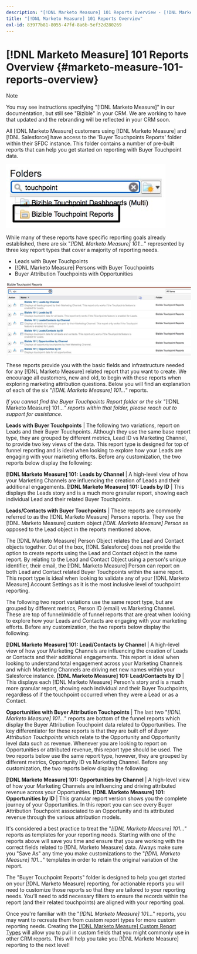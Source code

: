 ```yaml
---
description: "[!DNL Marketo Measure] 101 Reports Overview - [!DNL Marketo Measure] - Product Documentation"
title: "[!DNL Marketo Measure] 101 Reports Overview"
exl-id: 83977b81-8055-47fd-8a6b-5ef32d280269
---
```

# [!DNL Marketo Measure] 101 Reports Overview {#marketo-measure-101-reports-overview}

>[!NOTE]
>
>You may see instructions specifying "[!DNL Marketo Measure]" in our documentation, but still see "Bizible" in your CRM. We are working to have that updated and the rebranding will be reflected in your CRM soon.

All [!DNL Marketo Measure] customers using [!DNL Marketo Measure] and [!DNL Salesforce] have access to the 'Buyer Touchpoints Reports' folder within their SFDC instance. This folder contains a number of pre-built reports that can help you get started on reporting with Buyer Touchpoint data.

![](assets/bizible-101-reports-overview-1.png)

While many of these reports have specific reporting goals already established, there are six "_[!DNL Marketo Measure] 101…_" represented by three key report types that cover a majority of reporting needs.

* Leads with Buyer Touchpoints
* [!DNL Marketo Measure] Persons with Buyer Touchpoints
* Buyer Attribution Touchpoints with Opportunities

![](assets/bizible-101-reports-overview-2.png)

These reports provide you with the basic fields and infrastructure needed for any [!DNL Marketo Measure] related report that you want to create. We encourage all customers, new and old, to begin with these reports when exploring marketing attribution questions. Below you will find an explanation of each of the six "_[!DNL Marketo Measure] 101…_" reports.

_If you cannot find the Buyer Touchpoints Report folder or the six "_[!DNL Marketo Measure] 101…_" reports within that folder, please reach out to support for assistance._

**Leads with Buyer Touchpoints** | The following two variations, report on Leads and their Buyer Touchpoints. Although they use the same base report type, they are grouped by different metrics, Lead ID vs Marketing Channel, to provide two key views of the data. This report type is designed for top of funnel reporting and is ideal when looking to explore how your Leads are engaging with your marketing efforts. Before any customization, the two reports below display the following:

**[!DNL Marketo Measure] 101: Leads by Channel** | A high-level view of how your Marketing Channels are influencing the creation of Leads and their additional engagements.
**[!DNL Marketo Measure] 101: Leads by ID** | This displays the Leads story and is a much more granular report, showing each individual Lead and their related Buyer Touchpoints.

**Leads/Contacts with Buyer Touchpoints** | These reports are commonly referred to as the [!DNL Marketo Measure] Persons reports. They use the [!DNL Marketo Measure] custom object _[!DNL Marketo Measure] Person_ as opposed to the Lead object in the reports mentioned above.

The [!DNL Marketo Measure] Person Object relates the Lead and Contact objects together. Out of the box, [!DNL Salesforce] does not provide the option to create reports using the Lead and Contact object in the same report. By relating to the Lead and Contact Object using a person's unique identifier, their email, the [!DNL Marketo Measure] Person can report on both Lead and Contact related Buyer Touchpoints within the same report. This report type is ideal when looking to validate any of your [!DNL Marketo Measure] Account Settings as it is the most inclusive level of touchpoint reporting.

The following two report variations use the same report type, but are grouped by different metrics, Person ID (email) vs Marketing Channel. These are top of funnel/middle of funnel reports that are great when looking to explore how your Leads and Contacts are engaging with your marketing efforts. Before any customization, the two reports below display the following:

**[!DNL Marketo Measure] 101: Lead/Contacts by Channel** | A high-level view of how your Marketing Channels are influencing the creation of Leads or Contacts and their additional engagements. This report is ideal when looking to understand total engagement across your Marketing Channels and which Marketing Channels are driving net new names within your Salesforce instance.
**[!DNL Marketo Measure] 101: Lead/Contacts by ID** | This displays each [!DNL Marketo Measure] Person's story and is a much more granular report, showing each individual and their Buyer Touchpoints, regardless of if the touchpoint occurred when they were a Lead or as a Contact.

**Opportunities with Buyer Attribution Touchpoints** | The last two "_[!DNL Marketo Measure] 101…_" reports are bottom of the funnel reports which display the Buyer Attribution Touchpoint data related to Opportunities. The key differentiator for these reports is that they are built off of _Buyer Attribution Touchpoints_ which relate to the Opportunity and Opportunity level data such as revenue. Whenever you are looking to report on Opportunities or attributed revenue, this report type should be used. The two reports below use the same report type, however, they are grouped by different metrics, Opportunity ID vs Marketing Channel. Before any customization, the two reports below display the following:

**[!DNL Marketo Measure] 101: Opportunities by Channel** | A high-level view of how your Marketing Channels are influencing and driving attributed revenue across your Opportunities.
**[!DNL Marketo Measure] 101: Opportunities by ID** | This granular report version shows you the complete journey of your Opportunities. In this report you can see every Buyer Attribution Touchpoint associated to an Opportunity and its attributed revenue through the various attribution models.

It's considered a best practice to treat the "_[!DNL Marketo Measure] 101…_" reports as templates for your reporting needs. Starting with one of the reports above will save you time and ensure that you are working with the correct fields related to [!DNL Marketo Measure] data. Always make sure you "Save As" any time you make customizations to the "_[!DNL Marketo Measure] 101…_" templates in order to retain the original variation of the report.

The "Buyer Touchpoint Reports" folder is designed to help you get started on your [!DNL Marketo Measure] reporting, for actionable reports you will need to customize those reports so that they are tailored to your reporting needs. You'll need to add necessary filters to ensure the records within the report (and their related touchpoints) are aligned with your reporting goal.

Once you're familiar with the "_[!DNL Marketo Measure] 101…_" reports, you may want to recreate them from custom report types for more custom reporting needs. Creating the [[!DNL Marketo Measure] Custom Report Types](/help/marketo-measure-salesforce-reporting/new-report-types/creating-custom-marketo-measure-report-types.md) will allow you to pull in custom fields that you might commonly use in other CRM reports. This will help you take you [!DNL Marketo Measure] reporting to the next level!

